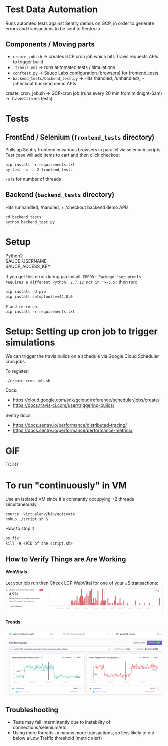 # Test Data Automation
Runs automted tests against Sentry demos on GCP, in order to generate errors and transactions to be sent to Sentry.io

## Components / Moving parts
- `create_job.sh` -> creates GCP cron job which hits Travis requests APIs to trigger build
- `.travis.yml` -> runs automated tests / simulations
- `conftest.py` -> Sauce Labs configuration (browsers) for frontend_tests
- `backend_tests/backend_test.py` -> Hits /handled, /unhandled/, + /checkout backend demo APIs

create_cron_job.sh -> GCP-cron job (runs every 20 min from midnight-6am) -> TravisCI (runs tests)

# Tests

## FrontEnd / Selenium (`frontend_tests` directory)
Pulls up Sentry frontend in various browsers in parallel via selenium scripts.
Test case will add items to cart and then click checkout

```
pip install -r requirements.txt
py.test -s -n 2 frontend_tests
```

`-n` is for number of threads

## Backend (`backend_tests` directory)
Hits /unhandled, /handled, + /checkout backend demo APIs
```
cd backend_tests
python backend_test.py
```
# Setup
Python2  
SAUCE_USERNAME  
SAUCE_ACCESS_KEY

If you get this error during pip install: `ERROR: Package 'setuptools' requires a different Python: 2.7.12 not in '>=3.5'` then run:
```
pip install -U pip
pip install setuptools==44.0.0

# and re-rerun:
pip install -r requirements.txt
```
# Setup: Setting up cron job to trigger simulations

We can trigger the travis builds on a schedule via Google Cloud Scheduler cron jobs.

To register:
```
./create_cron_job.sh
```

Docs:
- https://cloud.google.com/sdk/gcloud/reference/scheduler/jobs/create/
- https://docs.travis-ci.com/user/triggering-builds/

Sentry docs:
- https://docs.sentry.io/performance/distributed-tracing/
- https://docs.sentry.io/performance/performance-metrics/

# GIF
TODO

# To run "continuously" in VM
Use an isolated VM since it's constantly occupying +2 threads simultaneously
```
source .virtualenv/bin/activate
nohup ./script.sh &
```

How to stop it
```
ps fjx
kill -9 <PID of the script.sh>
```

## How to Verify Things are Are Working
#### WebVitals
Let your job run then Check LCP WebVital for one of your JS transactions:
![LCP1](img/lcp-1.png)

#### Trends
![Trends1](img/trends-1.png)

## Troubleshooting
- Tests may fail intermittently due to instability of connections/selenium/etc. 
- Using more threads `-n` means more transactions, so less likely to dip below a Low Traffic threshold (metric alert)